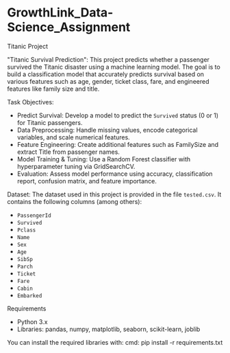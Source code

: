# GrowthLink_Data-Science_Assignment
Titanic Project

"Titanic Survival Prediction": This project predicts whether a passenger survived the Titanic disaster using a machine learning model. The goal is to build a classification model that accurately predicts survival based on various features such as age, gender, ticket class, fare, and engineered features like family size and title.

Task Objectives:
- Predict Survival: Develop a model to predict the `Survived` status (0 or 1) for Titanic passengers.
- Data Preprocessing: Handle missing values, encode categorical variables, and scale numerical features.
- Feature Engineering: Create additional features such as FamilySize and extract Title from passenger names.
- Model Training & Tuning: Use a Random Forest classifier with hyperparameter tuning via GridSearchCV.
- Evaluation: Assess model performance using accuracy, classification report, confusion matrix, and feature importance.

Dataset: The dataset used in this project is provided in the file `tested.csv`. It contains the following columns (among others):
- `PassengerId`
- `Survived`
- `Pclass`
- `Name`
- `Sex`
- `Age`
- `SibSp`
- `Parch`
- `Ticket`
- `Fare`
- `Cabin`
- `Embarked`

Requirements
- Python 3.x
- Libraries: pandas, numpy, matplotlib, seaborn, scikit-learn, joblib

You can install the required libraries with:
cmd: pip install -r requirements.txt
